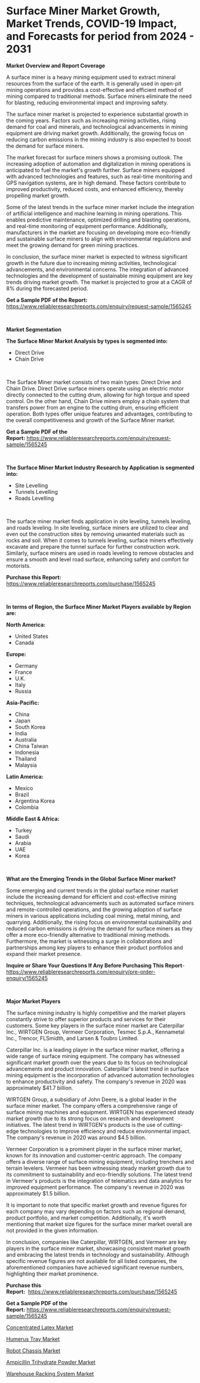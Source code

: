 <p><h1>Surface Miner Market Growth, Market Trends, COVID-19 Impact, and Forecasts for period from 2024 - 2031</h1></p><p><strong>Market Overview and Report Coverage</strong></p>
<p><p>A surface miner is a heavy mining equipment used to extract mineral resources from the surface of the earth. It is generally used in open-pit mining operations and provides a cost-effective and efficient method of mining compared to traditional methods. Surface miners eliminate the need for blasting, reducing environmental impact and improving safety.</p><p>The surface miner market is projected to experience substantial growth in the coming years. Factors such as increasing mining activities, rising demand for coal and minerals, and technological advancements in mining equipment are driving market growth. Additionally, the growing focus on reducing carbon emissions in the mining industry is also expected to boost the demand for surface miners.</p><p>The market forecast for surface miners shows a promising outlook. The increasing adoption of automation and digitalization in mining operations is anticipated to fuel the market's growth further. Surface miners equipped with advanced technologies and features, such as real-time monitoring and GPS navigation systems, are in high demand. These factors contribute to improved productivity, reduced costs, and enhanced efficiency, thereby propelling market growth.</p><p>Some of the latest trends in the surface miner market include the integration of artificial intelligence and machine learning in mining operations. This enables predictive maintenance, optimized drilling and blasting operations, and real-time monitoring of equipment performance. Additionally, manufacturers in the market are focusing on developing more eco-friendly and sustainable surface miners to align with environmental regulations and meet the growing demand for green mining practices.</p><p>In conclusion, the surface miner market is expected to witness significant growth in the future due to increasing mining activities, technological advancements, and environmental concerns. The integration of advanced technologies and the development of sustainable mining equipment are key trends driving market growth. The market is projected to grow at a CAGR of 8% during the forecasted period.</p></p>
<p><strong>Get a Sample PDF of the Report:</strong> <a href="https://www.reliableresearchreports.com/enquiry/request-sample/1565245">https://www.reliableresearchreports.com/enquiry/request-sample/1565245</a></p>
<p>&nbsp;</p>
<p><strong>Market Segmentation</strong></p>
<p><strong>The Surface Miner Market Analysis by types is segmented into:</strong></p>
<p><ul><li>Direct Drive</li><li>Chain Drive</li></ul></p>
<p>&nbsp;</p>
<p><p>The Surface Miner market consists of two main types: Direct Drive and Chain Drive. Direct Drive surface miners operate using an electric motor directly connected to the cutting drum, allowing for high torque and speed control. On the other hand, Chain Drive miners employ a chain system that transfers power from an engine to the cutting drum, ensuring efficient operation. Both types offer unique features and advantages, contributing to the overall competitiveness and growth of the Surface Miner market.</p></p>
<p><strong>Get a Sample PDF of the Report:</strong>&nbsp;<a href="https://www.reliableresearchreports.com/enquiry/request-sample/1565245">https://www.reliableresearchreports.com/enquiry/request-sample/1565245</a></p>
<p>&nbsp;</p>
<p><strong>The Surface Miner Market Industry Research by Application is segmented into:</strong></p>
<p><ul><li>Site Levelling</li><li>Tunnels Levelling</li><li>Roads Levelling</li></ul></p>
<p>&nbsp;</p>
<p><p>The surface miner market finds application in site leveling, tunnels leveling, and roads leveling. In site leveling, surface miners are utilized to clear and even out the construction sites by removing unwanted materials such as rocks and soil. When it comes to tunnels leveling, surface miners effectively excavate and prepare the tunnel surface for further construction work. Similarly, surface miners are used in roads leveling to remove obstacles and ensure a smooth and level road surface, enhancing safety and comfort for motorists.</p></p>
<p><strong>Purchase this Report:</strong>&nbsp; <a href="https://www.reliableresearchreports.com/purchase/1565245">https://www.reliableresearchreports.com/purchase/1565245</a></p>
<p>&nbsp;</p>
<p><strong>In terms of Region, the Surface Miner Market Players available by Region are:</strong></p>
<p>
    <p> <strong> North America: </strong>
        <ul>
            <li>United States</li>
            <li>Canada</li>
        </ul>
        </p> 
    <p> <strong> Europe: </strong>
        <ul>
            <li>Germany</li>
            <li>France</li>
            <li>U.K.</li>
            <li>Italy</li>
            <li>Russia</li>
        </ul>
        </p> 
    <p> <strong> Asia-Pacific: </strong>
        <ul>
            <li>China</li>
            <li>Japan</li>
            <li>South Korea</li>
            <li>India</li>
            <li>Australia</li>
            <li>China Taiwan</li>
            <li>Indonesia</li>
            <li>Thailand</li>
            <li>Malaysia</li>
        </ul>
        </p> 
    <p> <strong> Latin America: </strong>
        <ul>
            <li>Mexico</li>
            <li>Brazil</li>
            <li>Argentina Korea</li>
            <li>Colombia</li>
        </ul>
        </p> 
    <p> <strong> Middle East & Africa: </strong>
        <ul>
            <li>Turkey</li>
            <li>Saudi</li>
            <li>Arabia</li>
            <li>UAE</li>
            <li>Korea</li>
        </ul>
    </p>
    </p>
<p>&nbsp;</p>
<p><strong>What are the Emerging Trends in the Global Surface Miner market?</strong></p>
<p><p>Some emerging and current trends in the global surface miner market include the increasing demand for efficient and cost-effective mining techniques, technological advancements such as automated surface miners and remote-controlled operations, and the growing adoption of surface miners in various applications including coal mining, metal mining, and quarrying. Additionally, the rising focus on environmental sustainability and reduced carbon emissions is driving the demand for surface miners as they offer a more eco-friendly alternative to traditional mining methods. Furthermore, the market is witnessing a surge in collaborations and partnerships among key players to enhance their product portfolios and expand their market presence.</p></p>
<p><strong>Inquire or Share Your Questions If Any Before Purchasing This Report</strong>- <a href="https://www.reliableresearchreports.com/enquiry/pre-order-enquiry/1565245">https://www.reliableresearchreports.com/enquiry/pre-order-enquiry/1565245</a></p>
<p>&nbsp;</p>
<p><strong>Major Market Players</strong></p>
<p><p>The surface mining industry is highly competitive and the market players constantly strive to offer superior products and services for their customers. Some key players in the surface miner market are Caterpillar Inc., WIRTGEN Group, Vermeer Corporation, Tesmec S.p.A., Kennametal Inc., Trencor, FLSmidth, and Larsen & Toubro Limited.</p><p>Caterpillar Inc. is a leading player in the surface miner market, offering a wide range of surface mining equipment. The company has witnessed significant market growth over the years due to its focus on technological advancements and product innovation. Caterpillar's latest trend in surface mining equipment is the incorporation of advanced automation technologies to enhance productivity and safety. The company's revenue in 2020 was approximately $41.7 billion.</p><p>WIRTGEN Group, a subsidiary of John Deere, is a global leader in the surface miner market. The company offers a comprehensive range of surface mining machines and equipment. WIRTGEN has experienced steady market growth due to its strong focus on research and development initiatives. The latest trend in WIRTGEN's products is the use of cutting-edge technologies to improve efficiency and reduce environmental impact. The company's revenue in 2020 was around $4.5 billion.</p><p>Vermeer Corporation is a prominent player in the surface miner market, known for its innovation and customer-centric approach. The company offers a diverse range of surface mining equipment, including trenchers and terrain levelers. Vermeer has been witnessing steady market growth due to its commitment to sustainability and eco-friendly solutions. The latest trend in Vermeer's products is the integration of telematics and data analytics for improved equipment performance. The company's revenue in 2020 was approximately $1.5 billion.</p><p>It is important to note that specific market growth and revenue figures for each company may vary depending on factors such as regional demand, product portfolio, and market competition. Additionally, it's worth mentioning that market size figures for the surface miner market overall are not provided in the given information.</p><p>In conclusion, companies like Caterpillar, WIRTGEN, and Vermeer are key players in the surface miner market, showcasing consistent market growth and embracing the latest trends in technology and sustainability. Although specific revenue figures are not available for all listed companies, the aforementioned companies have achieved significant revenue numbers, highlighting their market prominence.</p></p>
<p><strong>Purchase this Report:</strong>&nbsp;&nbsp;<a href="https://www.reliableresearchreports.com/purchase/1565245">https://www.reliableresearchreports.com/purchase/1565245</a></p>
<p></p>
<p><strong>Get a Sample PDF of the Report:</strong>&nbsp;<a href="https://www.reliableresearchreports.com/enquiry/request-sample/1565245">https://www.reliableresearchreports.com/enquiry/request-sample/1565245</a></p>
<p><p><a href="https://www.linkedin.com/pulse/concentrated-latex-market-research-report-unlocks-analysis-eft6c/">Concentrated Latex Market</a></p><p><a href="https://medium.com/@emmyrolfson8689/humerus-tray-market-trends-forecast-and-competitive-analysis-to-2030-83f15838847c">Humerus Tray Market</a></p><p><a href="https://github.com/Chiragrp24/Market-Research-Report-List-2/blob/main/robot-chassis-market.md">Robot Chassis Market</a></p><p><a href="https://www.linkedin.com/pulse/ampicillin-trihydrate-powder-market-insights-players-ry6rc/">Ampicillin Trihydrate Powder Market</a></p><p><a href="https://github.com/YashRP12/Market-Research-Report-List-2/blob/main/warehouse-racking-system-market.md">Warehouse Racking System Market</a></p></p>